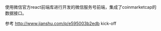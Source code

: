 使用微信官方react前端库进行开发的微信服务号前端，集成了coinmarketcap的数据接口。

参考 http://www.jianshu.com/p/e595003b2edb kick-off

